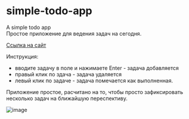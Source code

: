 # simple-todo-app
A simple todo app    
Простое приложение для ведения задач на сегодня.    

[Ссылка на сайт](https://market-for-houses.web.app/)

Инструкция:     

- вводите задачу в поле и нажимаете Enter - задача добавляется 
- правый клик по здача - задача удаляется
- левый клик по задаче - задача помечается как выполненная.


Приложение простое, расчитано на то, чтобы просто зафиксировать несколько задач на ближайшую переспективу.


![image](https://user-images.githubusercontent.com/88040008/167438115-b17354bd-e5dd-4638-b767-e91e92191909.png)
